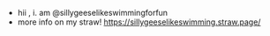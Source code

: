 - hii , i. am @sillygeeselikeswimmingforfun
- more info on my straw! https://sillygeeselikeswimming.straw.page/

<!---
sillygeeselikeswimmingforfun/sillygeeselikeswimmingforfun is a ✨ special ✨ repository because its `README.md` (this file) appears on your GitHub profile.
You can click the Preview link to take a look at your changes.
--->
